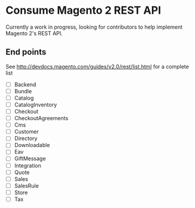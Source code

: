 # Consume Magento 2 REST API

Currently a work in progress, looking for contributors to help implement Magento 2's REST API.

## End points

See http://devdocs.magento.com/guides/v2.0/rest/list.html for a complete list

- [ ] Backend
- [ ] Bundle
- [ ] Catalog
- [ ] CatalogInventory
- [ ] Checkout
- [ ] CheckoutAgreements
- [ ] Cms
- [ ] Customer
- [ ] Directory
- [ ] Downloadable
- [ ] Eav
- [ ] GiftMessage
- [ ] Integration
- [ ] Quote
- [ ] Sales
- [ ] SalesRule
- [ ] Store
- [ ] Tax